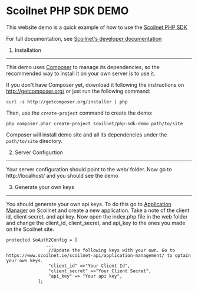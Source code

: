 Scoilnet PHP SDK DEMO
=============

This website demo is a quick example of how to use the [Scoilnet PHP SDK](https://github.com/Scoilnet/PhpSDK)

For full documentation, see [Scoilnet's developer documentation](https://www.scoilnet.ie/scoilnet-api/documentation)

1) Installation
----------------------------------

This demo uses [Composer](http://getcomposer.org) to manage its dependencies, so the recommended way to install it on your own server
is to use it.

If you don't have Composer yet, download it following the instructions on
http://getcomposer.org/ or just run the following command:

    curl -s http://getcomposer.org/installer | php

Then, use the `create-project` command to create the demo:

    php composer.phar create-project scoilnet/php-sdk-demo path/to/site

Composer will install demo site and all its dependencies under the
`path/to/site` directory.


2) Server Configurtion
----------------------------------
Your server configuration should point to the web/ folder. Now go to http://localhost/ and you should see the demo

3) Generate your own keys
----------------------------------
You should generate your own api keys. To do this go to [Application Manager](https://www.scoilnet.ie/scoilnet-api/application-management/) on Scoilnet and create a new application.
Take a note of the client id, client secret, and api key.
Now open the index.php file in the web folder and change the client_id, client_secret, and api_key to the ones you made on the Scoilnet site.

    protected $oAuth2Config = [
                   ...
                    //Update the following keys with your own. Go to https://www.scoilnet.ie/scoilnet-api/application-management/ to optain your own keys.
                    "client_id" =>"Your Client Id", 
                    "client_secret" =>"Your Client Secret",
                    "api_key" => "Your api key",
                ];


    
